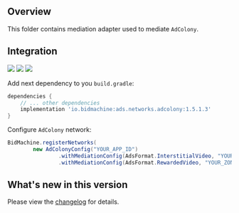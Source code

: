 ## Overview

This folder contains mediation adapter used to mediate `AdColony`.

## Integration

[<img src="https://img.shields.io/badge/Min%20SDK%20version-1.5.1-brightgreen">](https://github.com/bidmachine/BidMachine-Android-SDK)
[<img src="https://img.shields.io/badge/Network%20Adapter%20version-1.5.1.3-brightgreen">](https://artifactory.bidmachine.io/bidmachine/io/bidmachine/ads.networks.adcolony/1.5.1.3/)
[<img src="https://img.shields.io/badge/Network%20version-4.1.0-blue">](https://github.com/AdColony/AdColony-Android-SDK)

Add next dependency to you `build.gradle`:

```groovy
dependencies {
    // ... other dependencies
    implementation 'io.bidmachine:ads.networks.adcolony:1.5.1.3'
}
```

Configure `AdColony` network:

```java
BidMachine.registerNetworks(
        new AdColonyConfig("YOUR_APP_ID")
                .withMediationConfig(AdsFormat.InterstitialVideo, "YOUR_ZONE_ID")
                .withMediationConfig(AdsFormat.RewardedVideo, "YOUR_ZONE_ID"));
```

## What's new in this version

Please view the [changelog](CHANGELOG.md) for details.